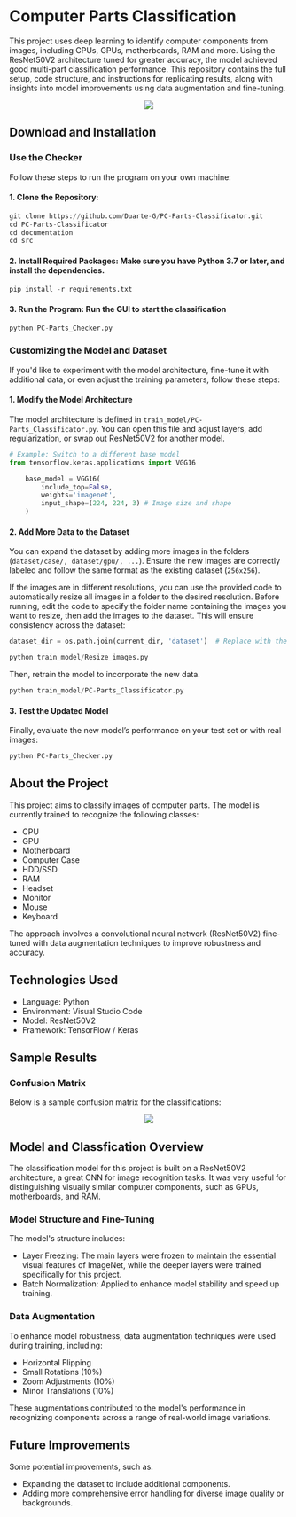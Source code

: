 # Computer Parts Classification

This project uses deep learning to identify computer components from images, including CPUs, GPUs, motherboards, RAM and more. Using the ResNet50V2 architecture tuned for greater accuracy, the model achieved good multi-part classification performance. This repository contains the full setup, code structure, and instructions for replicating results, along with insights into model improvements using data augmentation and fine-tuning.
<p align="center">
  <img src="https://github.com/user-attachments/assets/25cd6e60-f697-4c41-a737-c76fb371c841">
</p>

## Download and Installation
### Use the Checker
Follow these steps to run the program on your own machine:
#### 1. Clone the Repository:
```python
git clone https://github.com/Duarte-G/PC-Parts-Classificator.git
cd PC-Parts-Classificator
cd documentation
cd src
```

#### 2. Install Required Packages: Make sure you have Python 3.7 or later, and install the dependencies.
```python
pip install -r requirements.txt
```
#### 3. Run the Program: Run the GUI to start the classification
```python
python PC-Parts_Checker.py
```

### Customizing the Model and Dataset
If you'd like to experiment with the model architecture, fine-tune it with additional data, or even adjust the training parameters, follow these steps:
#### 1. Modify the Model Architecture
The model architecture is defined in `train_model/PC-Parts_Classificator.py`. You can open this file and adjust layers, add regularization, or swap out ResNet50V2 for another model.
```python
# Example: Switch to a different base model
from tensorflow.keras.applications import VGG16

    base_model = VGG16(
        include_top=False,
        weights='imagenet',
        input_shape=(224, 224, 3) # Image size and shape
    )
```
#### 2. Add More Data to the Dataset
You can expand the dataset by adding more images in the folders (```dataset/case/, dataset/gpu/, ...```). Ensure the new images are correctly labeled and follow the same format as the existing dataset (```256x256```).

If the images are in different resolutions, you can use the provided code to automatically resize all images in a folder to the desired resolution. Before running, edit the code to specify the folder name containing the images you want to resize, then add the images to the dataset. This will ensure consistency across the dataset:
```python
dataset_dir = os.path.join(current_dir, 'dataset')  # Replace with the correct image folder path
```
```python
python train_model/Resize_images.py
```
Then, retrain the model to incorporate the new data.
```python
python train_model/PC-Parts_Classificator.py
```
#### 3. Test the Updated Model
Finally, evaluate the new model’s performance on your test set or with real images:
```bash
python PC-Parts_Checker.py
```

## About the Project
This project aims to classify images of computer parts. The model is currently trained to recognize the following classes:
- CPU
- GPU
- Motherboard
- Computer Case
- HDD/SSD
- RAM
- Headset
- Monitor
- Mouse
- Keyboard

The approach involves a convolutional neural network (ResNet50V2) fine-tuned with data augmentation techniques to improve robustness and accuracy.

## Technologies Used
- Language: Python
- Environment: Visual Studio Code
- Model: ResNet50V2
- Framework: TensorFlow / Keras

## Sample Results

### Confusion Matrix
Below is a sample confusion matrix for the classifications:
<p align="center">
  <img src="https://github.com/user-attachments/assets/8c45ea01-5478-408f-bbb7-2972d47daa06">
</p>

## Model and Classfication Overview
The classification model for this project is built on a ResNet50V2 architecture, a great CNN for image recognition tasks. It was very useful for distinguishing visually similar computer components, such as GPUs, motherboards, and RAM.

### Model Structure and Fine-Tuning
The model's structure includes:
- Layer Freezing: The main layers were frozen to maintain the essential visual features of ImageNet, while the deeper layers were trained specifically for this project.
- Batch Normalization: Applied to enhance model stability and speed up training.

### Data Augmentation
To enhance model robustness, data augmentation techniques were used during training, including:
- Horizontal Flipping
- Small Rotations (10%)
- Zoom Adjustments (10%)
- Minor Translations (10%)

These augmentations contributed to the model's performance in recognizing components across a range of real-world image variations.

## Future Improvements
Some potential improvements, such as:
- Expanding the dataset to include additional components.
- Adding more comprehensive error handling for diverse image quality or backgrounds.

